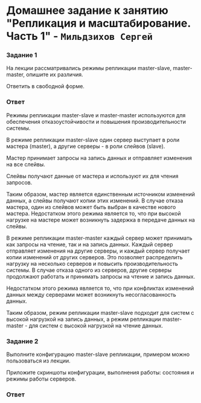 # Домашнее задание к занятию "Репликация и масштабирование. Часть 1" - `Мильдзихов Сергей`


### Задание 1

На лекции рассматривались режимы репликации master-slave, master-master, опишите их различия.

Ответить в свободной форме.

### Ответ

Режимы репликации master-slave и master-master используются для обеспечения отказоустойчивости и повышения производительности системы. 

В режиме репликации master-slave один сервер выступает в роли мастера (master), а другие серверы - в роли слейвов (slave). 

Мастер принимает запросы на запись данных и отправляет изменения на все слейвы. 

Слейвы получают данные от мастера и используют их для чтения запросов. 

Таким образом, мастер является единственным источником изменений данных, а слейвы получают копии этих изменений. В случае отказа мастера, один из слейвов может быть выбран в качестве нового мастера. Недостатком этого режима является то, что при высокой нагрузке на мастере может возникнуть задержка в передаче данных на слейвы.

В режиме репликации master-master каждый сервер может принимать как запросы на чтение, так и на запись данных. Каждый сервер отправляет изменения на другие серверы, и каждый сервер получает копии изменений от других серверов. Это позволяет распределить нагрузку на несколько серверов и повысить производительность системы. В случае отказа одного из серверов, другие серверы продолжают работать и принимать запросы на чтение и запись данных. 

Недостатком этого режима является то, что при конфликтах изменений данных между серверами может возникнуть несогласованность данных.

Таким образом, режим репликации master-slave подходит для систем с высокой нагрузкой на запись данных, а режим репликации master-master - для систем с высокой нагрузкой на чтение данных.


### Задание 2

Выполните конфигурацию master-slave репликации, примером можно пользоваться из лекции.

Приложите скриншоты конфигурации, выполнения работы: состояния и режимы работы серверов.

### Ответ


